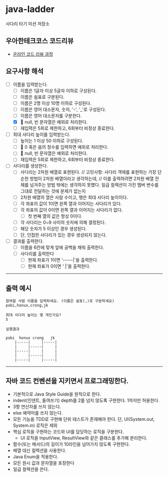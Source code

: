 # java-ladder

사다리 타기 미션 저장소

## 우아한테크코스 코드리뷰

- [온라인 코드 리뷰 과정](https://github.com/woowacourse/woowacourse-docs/blob/master/maincourse/README.md)

## 요구사항 해석

- [ ] 이름을 입력받는다.
  - [ ] 이름은 1글자 이상 5글자 이하로 구성된다.
  - [ ] 이름은 쉼표로 구분된다.
  - [ ] 이름은 2명 이상 10명 이하로 구성된다.
  - [ ] 이름은 영어 대소문자, 숫자, '-', '_'로 구성된다.
  - [ ] 이름은 영어 대소문자를 구분한다.
  - [x] 👀 null, 빈 문자열은 예외로 처리한다.
  - [ ] 재입력은 5회로 제한하고, 6회부터 비정상 종료한다.

- [ ] 최대 사다리 높이를 입력받는다.
  - [ ] 높이는 1 이상 50 이하로 구성된다.
  - [ ] 👀 0 혹은 음의 정수를 입력하면 예외로 처리한다.
  - [ ] 👀 null, 빈 문자열은 예외로 처리한다.
  - [ ] 재입력은 5회로 제한하고, 6회부터 비정상 종료한다.

- [ ] 사다리를 생성한다.
  - [ ] 사다리는 2차원 배열로 표현된다.
// 고민사항: 사다리 객체를 표현하는 가장 단순한 방법이 2차원 배열이라고 생각하는데,
// 이를 출력하려면 2차원 배열 전체를 넘겨주는 방법 밖에는 생각하지 못헀다. 일급 컬렉션이 가진 멤버 변수를 그대로 전달하는 것에 문제가 없는지
  - [ ] 2차원 배열의 열은 사람 수이고, 행은 최대 사다리 높이이다.
  - [ ] 각 좌표의 값이 1이면 왼쪽 열과 이어지는 사다리가 있다.
  - [ ] 각 좌표의 값이 0이면 왼쪽 열과 이어지는 사다리가 없다.
    - [ ] 첫 번째 열의 값은 항상 0이다.
  - [ ] 각 사다리는 0~9 사이의 숫자에 의해 결정된다.
  - [ ] 해당 숫자가 5 이상인 경우 생성된다.
  - [ ] 단, 인접한 사다리가 있는 경우 생성되지 않는다.

- [ ] 결과를 출력한다.
  - [ ] 이름을 6칸에 맞게 앞에 공백을 채워 출력한다.
  - [ ] 사다리를 출력한다
    - [ ] 현재 좌표가 1이면 '-----|'을 출력한다.
    - [ ] 현재 좌표가 0이면 '     |'을 출력한다.

---

## 출력 예시
```
참여할 사람 이름을 입력하세요. (이름은 쉼표(,)로 구분하세요)
pobi,honux,crong,jk

최대 사다리 높이는 몇 개인가요?
5

실행결과

pobi  honux crong   jk
    |-----|     |-----|
    |     |-----|     |
    |-----|     |     |
    |     |-----|     |
    |-----|     |-----|
```

---

## 자바 코드 컨벤션을 지키면서 프로그래밍한다.
- 기본적으로 Java Style Guide을 원칙으로 한다.
- indent(인덴트, 들여쓰기) depth를 2를 넘지 않도록 구현한다. 1까지만 허용한다.
- 3항 연산자를 쓰지 않는다.
- else 예약어를 쓰지 않는다.
- 모든 기능을 TDD로 구현해 단위 테스트가 존재해야 한다. 단, UI(System.out, System.in) 로직은 제외
- 핵심 로직을 구현하는 코드와 UI를 담당하는 로직을 구분한다.
  - UI 로직을 InputView, ResultView와 같은 클래스를 추가해 분리한다.
- 함수(또는 메서드)의 길이가 10라인을 넘어가지 않도록 구현한다.
- 배열 대신 컬렉션을 사용한다.
- Java Enum을 적용한다.
- 모든 원시 값과 문자열을 포장한다
- 일급 컬렉션을 쓴다.